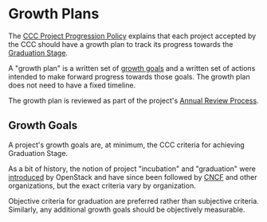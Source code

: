 # Growth Plans

The [CCC Project Progression Policy](project-progression-policy.md) explains
that each project accepted by the CCC should have a growth plan to track its progress
towards the [Graduation Stage](project-progression-policy.md#graduation-stage).

A "growth plan" is a written set of [growth goals](#growth-goals) and a
written set of actions intended to make forward progress towards those goals.
The growth plan does not need to have a fixed timeline.

The growth plan is reviewed as part of the project's
[Annual Review Process](project-progression-policy.md#iv-annual-review-process).

## Growth Goals

A project's growth goals are, at minimum, the CCC criteria for achieving 
Graduation Stage.

As a bit of history, the notion of project "incubation" and "graduation" were
[introduced](https://docs.openstack.org/project-team-guide/introduction.html)
by OpenStack and have since been followed by
[CNCF](https://github.com/cncf/toc/blob/master/process/graduation_criteria.adoc)
and other organizations, but the exact criteria vary by organization.

Objective criteria for graduation are preferred rather than subjective criteria.
Similarly, any additional growth goals should be objectively measurable.
